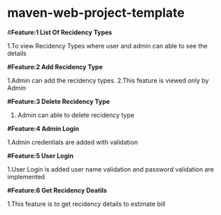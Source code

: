 # maven-web-project-template

#**Feature:1 List Of Recidency Types**

1.To view  Recidency Types where user and admin can able to see the details

**#Feature:2 Add Recidency Type**

1.Admin can add the recidency types.
2.This feature is viewed only by Admin

**#Feature:3 Delete Recidency Type**

1. Admin can able to delete recidency type

**#Feature:4 Admin Login**

1.Admin credentials are added with validation


**#Feature:5 User Login**

1.User Login is added user name validation and password validation are implemented


**#Feature:6 Get Recidency Deatils**

1.This feature is to get recidency details to estimate bill
